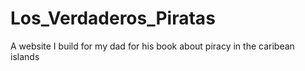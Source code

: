 # Los_Verdaderos_Piratas
A website I build for my dad for his book about piracy in the caribean islands
